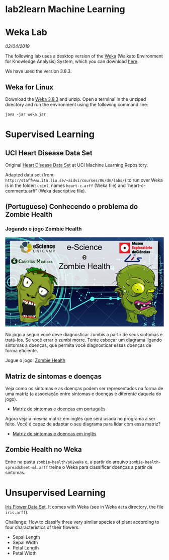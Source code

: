 # lab2learn Machine Learning

# Weka Lab
*02/04/2019*

The following lab uses a desktop version of the [Weka](https://www.cs.waikato.ac.nz/ml/index.html) (Waikato Environment for Knowledge Analysis) System, which you can download [here](https://www.cs.waikato.ac.nz/ml/index.html).

We have used the version 3.8.3.

## Weka for Linux

Download the [Weka 3.8.3](http://prdownloads.sourceforge.net/weka/weka-3-8-3.zip) and unzip. Open a terminal in the unziped directory and run the environment using the following command line:
~~~
java -jar weka.jar
~~~

# Supervised Learning

## UCI Heart Disease Data Set

Original [Heart Disease Data Set](https://archive.ics.uci.edu/ml/datasets/heart+Disease) at UCI Machine Learning Repository.

Adapted data set (from: `http://staffwww.itn.liu.se/~aidvi/courses/06/dm/labs/`) to run over Weka is in the folder: `uciml`, names `heart-c.arff` (Weka file) and `heart-c-comments.arff' (Weka descriptive file).

## (Portuguese) Conhecendo o problema do Zombie Health

### Jogando o jogo Zombie Health

![Zombie Health](zombie-health/s00resources/zombie-health.png)

No jogo a seguir você deve diagnosticar zumbis a partir de seus sintomas e tratá-los. Se você errar o zumbi morre. Tente esboçar um diagrama ligando sintomas a doenças, que permita você diagnosticar essas doenças de forma eficiente.

Jogue o jogo: [Zombie Health](http://santanche.github.io/java2learn/notebooks/pt/c03oo-zombie/s02datasource/s01jogo/index.html)

## Matriz de sintomas e doenças

Veja como os sintomas e as doenças podem ser representados na forma de uma matriz (a associação entre sintomas e doenças é diferente daquela do jogo).

* [Matriz de sintomas e doenças em português](zombie-health/s00resources/zombie-health-challenge-pt.pdf)

Agora veja a mesma matriz em inglês que será usada no programa a ser feito. Você é capaz de adaptar o seu diagrama para lidar com essa matriz?

* [Matriz de sintomas e doenças em inglês](zombie-health/s00resources/zombie-health-challenge-en.pdf)

## Zombie Health no Weka

Entre na pasta `zombie-health/s02weka` e, a partir do arquivo `zombie-health-spreadsheet-ml.arff` treine o Weka para classificar doenças a partir de sintomas.

# Unsupervised Learning

[Iris Flower Data Set](https://archive.ics.uci.edu/ml/datasets/iris). It comes with Weka (see in Weka `data` directory, the file `iris.arff`).

Challenge: How to classify three very similar species of plant according to four characteristics of their flowers:
* Sepal Length
* Sepal Width
* Petal Length
* Petal Width
